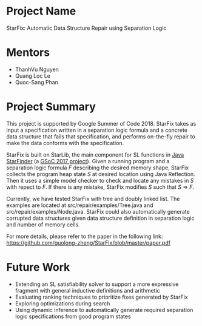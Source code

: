 # Project Name #
StarFix: Automatic Data Structure Repair using Separation Logic

# Mentors #
- ThanhVu Nguyen
- Quang Loc Le
- Quoc-Sang Phan

# Project Summary #
This project is supported by Google Summer of Code 2018. StarFix takes as input a specification written in a separation logic formula and a concrete data structure that fails that specification, and performs on-the-fly repair to make the data conforms with the specification.

StarFix is built on StarLib, the main component for SL functions in [Java StarFinder](https://github.com/star-finder/jpf-star) (a [GSoC 2017 project](https://summerofcode.withgoogle.com/archive/2017/projects/4789313736802304/)). Given a running program and a separation logic formula *F* describing the desired memory shape, StarFix collects the program heap state *S* at desired location using Java Reflection. Then it uses a simple model checker to check and locate any mistakes in *S* with repect to *F*. If there is any mistake, StarFix modifies *S* such that *S* => *F*.   

Currently, we have tested StarFix with tree and doubly linked list. The examples are located at src/repair/examples/Tree.java and src/repair/examples/Node.java. StarFix could also automatically generate corrupted data structures given data structure definition in separation logic and number of memory cells.

For more details, please refer to the paper in the following link:
https://github.com/guolong-zheng/StarFix/blob/master/paper.pdf

# Future Work #
- Extending an SL satisfiability solver to support a more expressive fragment with general inductive definitions and arithmetic
- Evaluating ranking techniques to prioritize fixes generated by StarFix
- Exploring optimizations during search
- Using dynamic inference to automatically generate required separation logic specifications from good program states
